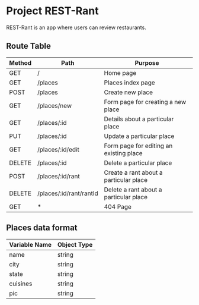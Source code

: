 # Project REST-Rant

REST-Rant is an app where users can review restaurants.

## Route Table
| Method | Path | Purpose |
| ------ | ---- | ------- |
| GET | / | Home page |
| GET | /places | Places index page |
| POST | /places | Create new place |
| GET | /places/new | Form page for creating a new place |
| GET | /places/:id | Details about a particular place |
| PUT | /places/:id | Update a particular place |
| GET | /places/:id/edit | Form page for editing an existing place |
| DELETE | /places/:id | Delete a particular place | 
| POST | /places/:id/rant | Create a rant about a particular place |
| DELETE | /places/:id/rant/rantId | Delete a rant about a particular place |
| GET | * | 404 Page |

## Places data format
| Variable Name | Object Type |
| ------------- | ----------- |
| name | string |
| city | string |
| state | string |
| cuisines | string |
| pic | string |